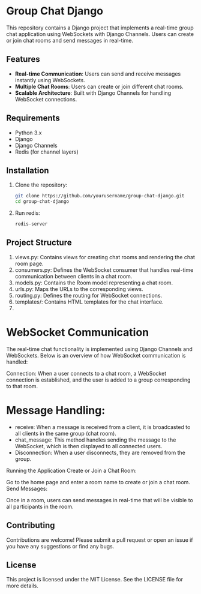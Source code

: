 # Group Chat Django

This repository contains a Django project that implements a real-time group chat application using WebSockets with Django Channels. Users can create or join chat rooms and send messages in real-time.

## Features

- **Real-time Communication**: Users can send and receive messages instantly using WebSockets.
- **Multiple Chat Rooms**: Users can create or join different chat rooms.
- **Scalable Architecture**: Built with Django Channels for handling WebSocket connections.

## Requirements

- Python 3.x
- Django
- Django Channels
- Redis (for channel layers)

## Installation

1. Clone the repository:

   ```bash
   git clone https://github.com/yourusername/group-chat-django.git
   cd group-chat-django

2. Run redis:
   ``` bash
   redis-server

## Project Structure
1. views.py: Contains views for creating chat rooms and rendering the chat room page.
2. consumers.py: Defines the WebSocket consumer that handles real-time communication between clients in a chat room.
3. models.py: Contains the Room model representing a chat room.
4. urls.py: Maps the URLs to the corresponding views.
5. routing.py: Defines the routing for WebSocket connections.
6. templates/: Contains HTML templates for the chat interface.
7. 
# WebSocket Communication
The real-time chat functionality is implemented using Django Channels and WebSockets. Below is an overview of how WebSocket communication is handled:

Connection: When a user connects to a chat room, a WebSocket connection is established, and the user is added to a group corresponding to that room.

# Message Handling:

- receive: When a message is received from a client, it is broadcasted to all clients in the same group (chat room).
- chat_message: This method handles sending the message to the WebSocket, which is then displayed to all connected users.
- Disconnection: When a user disconnects, they are removed from the group.

Running the Application
Create or Join a Chat Room:

Go to the home page and enter a room name to create or join a chat room.
Send Messages:

Once in a room, users can send messages in real-time that will be visible to all participants in the room.

## Contributing
Contributions are welcome! Please submit a pull request or open an issue if you have any suggestions or find any bugs.

## License
This project is licensed under the MIT License. See the LICENSE file for more details.
